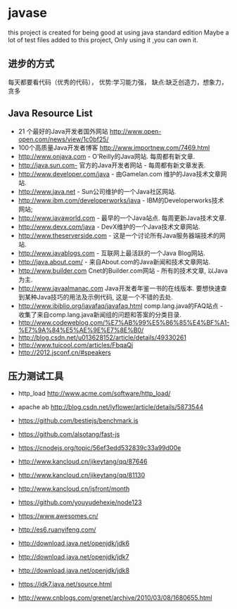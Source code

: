 # javase
this project is created for being good at using java standard edition
Maybe a lot of test files added to this project, Only using it ,you can own it.

## 进步的方式
每天都要看代码（优秀的代码）， 优势:学习能力强， 缺点:缺乏创造力，想象力，贪多

## Java Resource List
 * 21 个最好的Java开发者国外网站 http://www.open-open.com/news/view/1c0bf25/
 * 100个高质量Java开发者博客 http://www.importnew.com/7469.html
 * http://www.onjava.com - O'Reilly的Java网站. 每周都有新文章. 
 * http://java.sun.com- 官方的Java开发者网站 - 每周都有新文章发表. 
 * http://www.developer.com/java - 由Gamelan.com 维护的Java技术文章网站. 
 * http://www.java.net - Sun公司维护的一个Java社区网站. 
 * http://www.ibm.com/developerworks/java - IBM的Developerworks技术网站; 
 * http://www.javaworld.com - 最早的一个Java站点. 每周更新Java技术文章. 
 * http://www.devx.com/java - DevX维护的一个Java技术文章网站. 
 * http://www.theserverside.com - 这是一个讨论所有Java服务器端技术的网站. 
 * http://www.javablogs.com - 互联网上最活跃的一个Java Blog网站. 
 * http://java.about.com/ - 来自About.com的Java新闻和技术文章网站. 
 * http://www.builder.com Cnet的Builder.com网站 - 所有的技术文章, 以Java为主. 
 * http://www.javaalmanac.com  Java开发者年鉴一书的在线版本. 要想快速查到某种Java技巧的用法及示例代码, 这是一个不错的去处. 
 * http://www.ibiblio.org/javafaq/javafaq.html   comp.lang.java的FAQ站点 - 收集了来自comp.lang.java新闻组的问题和答案的分类目录. 
  * http://www.codeweblog.com/%E7%AB%99%E5%86%85%E4%BF%A1-%E7%9A%84%E5%AE%9E%E7%8E%B0/
 * http://blog.csdn.net/u013628152/article/details/49330261
 * http://www.tuicool.com/articles/FbqaQj
 * http://2012.jsconf.cn/#speakers

 ## 压力测试工具
 * http_load http://www.acme.com/software/http_load/
 * apache ab http://blog.csdn.net/lyflower/article/details/5873544

 * https://github.com/bestiejs/benchmark.js
 * https://github.com/alsotang/fast-js
 * https://cnodejs.org/topic/56ef3edd532839c33a99d00e
 * http://www.kancloud.cn/jikeytang/qq/87646
 * http://www.kancloud.cn/jikeytang/qq/81130
 * http://www.kancloud.cn/jsfront/month
 * https://github.com/youyudehexie/node123
 * https://www.awesomes.cn/
 * http://es6.ruanyifeng.com/
 * http://download.java.net/openjdk/jdk6
 * http://download.java.net/openjdk/jdk7
 * http://download.java.net/openjdk/jdk8
 * https://jdk7.java.net/source.html
 * http://www.cnblogs.com/grenet/archive/2010/03/08/1680655.html
